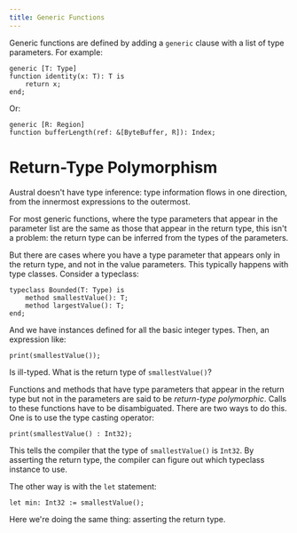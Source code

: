 ```yaml
---
title: Generic Functions
---
```


Generic functions are defined by adding a `generic` clause with a list of type
parameters. For example:

```austral
generic [T: Type]
function identity(x: T): T is
    return x;
end;
```

Or:

```austral
generic [R: Region]
function bufferLength(ref: &[ByteBuffer, R]): Index;
```

# Return-Type Polymorphism

Austral doesn't have type inference: type information flows in one direction,
from the innermost expressions to the outermost.

For most generic functions, where the type parameters that appear in the
parameter list are the same as those that appear in the return type, this isn't
a problem: the return type can be inferred from the types of the parameters.

But there are cases where you have a type parameter that appears only in the
return type, and not in the value parameters. This typically happens with type
classes. Consider a typeclass:

```austral
typeclass Bounded(T: Type) is
    method smallestValue(): T;
    method largestValue(): T;
end;
```

And we have instances defined for all the basic integer types. Then, an
expression like:

```austral
print(smallestValue());
```

Is ill-typed. What is the return type of `smallestValue()`?

Functions and methods that have type parameters that appear in the return type
but not in the parameters are said to be _return-type polymorphic_. Calls to
these functions have to be disambiguated. There are two ways to do this. One is
to use the type casting operator:

```austral
print(smallestValue() : Int32);
```

This tells the compiler that the type of `smallestValue()` is `Int32`. By
asserting the return type, the compiler can figure out which typeclass instance
to use.

The other way is with the `let` statement:

```austral
let min: Int32 := smallestValue();
```

Here we're doing the same thing: asserting the return type.
